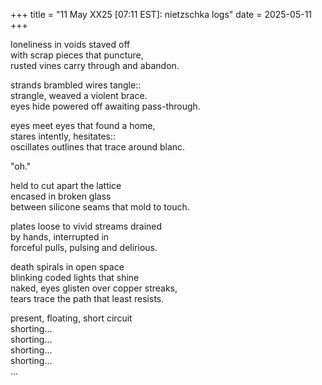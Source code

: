 +++
title = "11 May XX25 [07:11 EST]: nietzschka logs"
date = 2025-05-11
+++

loneliness in voids staved off \
with scrap pieces that puncture, \
rusted vines carry through and abandon. 

strands brambled wires tangle:: \
strangle, weaved a violent brace. \
eyes hide powered off awaiting pass-through.

eyes meet eyes that found a home, \
stares intently, hesitates:: \
oscillates outlines that trace around blanc.

"oh."

held to cut apart the lattice \
encased in broken glass \
between silicone seams that mold to touch.

plates loose to vivid streams drained \
by hands, interrupted in \
forceful pulls, pulsing and delirious.

death spirals in open space  \
blinking coded lights that shine \
naked, eyes glisten over copper streaks, \
tears trace the path that least resists.

present, floating, short circuit \
shorting... \
shorting... \
shorting... \
shorting... \
...
